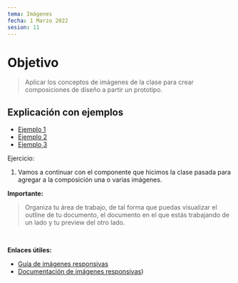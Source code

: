 ```yaml
---
tema: Imágenes
fecha: 1 Marzo 2022
sesion: 11
---
```


# Objetivo

> Aplicar los conceptos de imágenes de la clase para crear composiciones de diseño a partir un prototipo.

## Explicación con ejemplos

* [Ejemplo 1](https://codepen.io/michcodes/details/rNYQmrK)
* [Ejemplo 2](https://codepen.io/michcodes/pen/MWOzmZV)
* [Ejemplo 3](https://codepen.io/michcodes/details/MWOzoYB)

Ejercicio:

1. Vamos a continuar con el componente que hicimos la clase pasada para agregar a la composición una o varias imágenes.

**Importante:**

> Organiza tu área de trabajo, de tal forma que puedas visualizar el outline de tu documento, el documento en el que estás trabajando de un lado y tu preview del otro lado.

<br>

**Enlaces útiles:**

* [Guía de imágenes responsivas]()
* [Documentación de imágenes responsivas](https://developer.mozilla.org/en-US/docs/Learn/HTML/Multimedia_and_embedding/Responsive_images))
